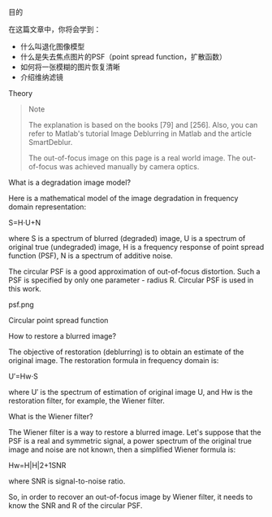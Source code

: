 目的

在这篇文章中，你将会学到：

* 什么叫退化图像模型
* 什么是失去焦点图片的PSF（point spread function，扩散函数）
* 如何将一张模糊的图片恢复清晰
* 介绍维纳滤镜

Theory

> Note
> 
> The explanation is based on the books [79] and [256]. Also, you can refer to Matlab's tutorial Image Deblurring in Matlab and the article SmartDeblur.
>
> The out-of-focus image on this page is a real world image. The out-of-focus was achieved manually by camera optics.

What is a degradation image model?

Here is a mathematical model of the image degradation in frequency domain representation:

S=H⋅U+N

where S is a spectrum of blurred (degraded) image, U is a spectrum of original true (undegraded) image, H is a frequency response of point spread function (PSF), N is a spectrum of additive noise.

The circular PSF is a good approximation of out-of-focus distortion. Such a PSF is specified by only one parameter - radius R. Circular PSF is used in this work.

psf.png

Circular point spread function

How to restore a blurred image?

The objective of restoration (deblurring) is to obtain an estimate of the original image. The restoration formula in frequency domain is:

U′=Hw⋅S

where U′ is the spectrum of estimation of original image U, and Hw is the restoration filter, for example, the Wiener filter.

What is the Wiener filter?

The Wiener filter is a way to restore a blurred image. Let's suppose that the PSF is a real and symmetric signal, a power spectrum of the original true image and noise are not known, then a simplified Wiener formula is:

Hw=H|H|2+1SNR

where SNR is signal-to-noise ratio.

So, in order to recover an out-of-focus image by Wiener filter, it needs to know the SNR and R of the circular PSF.